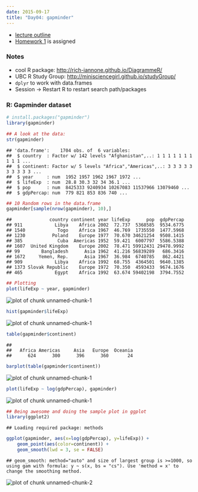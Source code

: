 ```yaml
---
date: 2015-09-17
title: "Day04: gapminder"
---
```


- [lecture outline](http://stat545-ubc.github.io/cm004_care-feeding-data.html)
- [Homework 1](http://stat545-ubc.github.io/hw01_edit-README.html) is assigned

### Notes
- cool R package: http://rich-iannone.github.io/DiagrammeR/
- UBC R Study Group: http://minisciencegirl.github.io/studyGroup/
- `dplyr` to work with data.frames
- Session -> Restart R to restart search path/packages

### R: Gapminder dataset

```r
# install.packages("gapminder")
library(gapminder)

## A look at the data:
str(gapminder)
```

```
## 'data.frame':	1704 obs. of  6 variables:
##  $ country  : Factor w/ 142 levels "Afghanistan",..: 1 1 1 1 1 1 1 1 1 1 ...
##  $ continent: Factor w/ 5 levels "Africa","Americas",..: 3 3 3 3 3 3 3 3 3 3 ...
##  $ year     : num  1952 1957 1962 1967 1972 ...
##  $ lifeExp  : num  28.8 30.3 32 34 36.1 ...
##  $ pop      : num  8425333 9240934 10267083 11537966 13079460 ...
##  $ gdpPercap: num  779 821 853 836 740 ...
```

```r
## 10 Random rows in the data.frame
gapminder[sample(nrow(gapminder), 10),]
```

```
##              country continent year lifeExp      pop  gdpPercap
## 911            Libya    Africa 2002  72.737  5368585  9534.6775
## 1540            Togo    Africa 1967  46.769  1735550  1477.5968
## 1230          Poland    Europe 1977  70.670 34621254  9508.1415
## 385             Cuba  Americas 1952  59.421  6007797  5586.5388
## 1607  United Kingdom    Europe 2002  78.471 59912431 29478.9992
## 99        Bangladesh      Asia 1962  41.216 56839289   686.3416
## 1672     Yemen, Rep.      Asia 1967  36.984  6740785   862.4421
## 909            Libya    Africa 1992  68.755  4364501  9640.1385
## 1373 Slovak Republic    Europe 1972  70.350  4593433  9674.1676
## 465            Egypt    Africa 1992  63.674 59402198  3794.7552
```

```r
## Plotting
plot(lifeExp ~ year, gapminder)
```

![plot of chunk unnamed-chunk-1](figure/cm004-unnamed-chunk-1-1.png) 

```r
hist(gapminder$lifeExp)
```

![plot of chunk unnamed-chunk-1](figure/cm004-unnamed-chunk-1-2.png) 

```r
table(gapminder$continent)
```

```
## 
##   Africa Americas     Asia   Europe  Oceania 
##      624      300      396      360       24
```

```r
barplot(table(gapminder$continent))
```

![plot of chunk unnamed-chunk-1](figure/cm004-unnamed-chunk-1-3.png) 

```r
plot(lifeExp ~ log(gdpPercap), gapminder)
```

![plot of chunk unnamed-chunk-1](figure/cm004-unnamed-chunk-1-4.png) 


```r
## Being awesome and doing the sample plot in ggplot
library(ggplot2)
```

```
## Loading required package: methods
```

```r
ggplot(gapminder, aes(x=log(gdpPercap), y=lifeExp)) +
    geom_point(aes(color=continent)) + 
    geom_smooth(lwd = 3, se = FALSE)
```

```
## geom_smooth: method="auto" and size of largest group is >=1000, so using gam with formula: y ~ s(x, bs = "cs"). Use 'method = x' to change the smoothing method.
```

![plot of chunk unnamed-chunk-2](figure/cm004-unnamed-chunk-2-1.png) 

